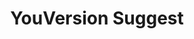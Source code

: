 ---
title: YouVersion Suggest
direct_url: https://github.com/caleb531/youversion-suggest
categories: alfred-workflows
short_description: Search the YouVersion Bible quickly and easily
---